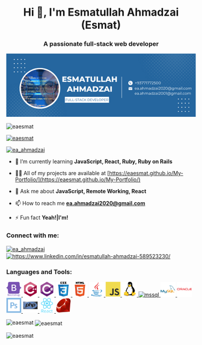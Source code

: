 <h1 align="center">Hi 👋, I'm Esmatullah Ahmadzai (Esmat)</h1>
<h3 align="center">A passionate full-stack web developer</h3>
<img src="img/banner.png">
<img width="400px" align = "right" src="">

<p align="left"> <img src="https://komarev.com/ghpvc/?username=eaesmat&label=Profile%20views&color=0e75b6&style=flat" alt="eaesmat" /> </p>

<p align="left"> <a href="https://github.com/ryo-ma/github-profile-trophy"><img src="https://github-profile-trophy.vercel.app/?username=eaesmat" alt="eaesmat" /></a> </p>

<p align="left"> <a href="https://twitter.com/ea_ahmadzai" target="blank"><img src="https://img.shields.io/twitter/follow/ea_ahmadzai?logo=twitter&style=for-the-badge" alt="ea_ahmadzai" /></a> </p>

- 🌱 I’m currently learning **JavaScript, React, Ruby, Ruby on Rails**

- 👨‍💻 All of my projects are available at [https://eaesmat.github.io/My-Portfolio/](https://eaesmat.github.io/My-Portfolio/)

- 💬 Ask me about **JavaScript, Remote Working, React**

- 📫 How to reach me **ea.ahmadzai2020@gmail.com**

- ⚡ Fun fact **Yeah!|I'm!**

<h3 align="left">Connect with me:</h3>
<p align="left">
<a href="https://twitter.com/ea_ahmadzai" target="blank"><img align="center" src="https://raw.githubusercontent.com/rahuldkjain/github-profile-readme-generator/master/src/images/icons/Social/twitter.svg" alt="ea_ahmadzai" height="30" width="40" /></a>
<a href="https://linkedin.com/in/https://www.linkedin.com/in/esmatullah-ahmadzai-589523230/" target="blank"><img align="center" src="https://raw.githubusercontent.com/rahuldkjain/github-profile-readme-generator/master/src/images/icons/Social/linked-in-alt.svg" alt="https://www.linkedin.com/in/esmatullah-ahmadzai-589523230/" height="30" width="40" /></a>
</p>

<h3 align="left">Languages and Tools:</h3>
<p align="left"> <a href="https://getbootstrap.com" target="_blank" rel="noreferrer"> <img src="https://raw.githubusercontent.com/devicons/devicon/master/icons/bootstrap/bootstrap-plain-wordmark.svg" alt="bootstrap" width="40" height="40"/> </a> <a href="https://www.w3schools.com/cpp/" target="_blank" rel="noreferrer"> <img src="https://raw.githubusercontent.com/devicons/devicon/master/icons/cplusplus/cplusplus-original.svg" alt="cplusplus" width="40" height="40"/> </a> <a href="https://www.w3schools.com/cs/" target="_blank" rel="noreferrer"> <img src="https://raw.githubusercontent.com/devicons/devicon/master/icons/csharp/csharp-original.svg" alt="csharp" width="40" height="40"/> </a> <a href="https://www.w3schools.com/css/" target="_blank" rel="noreferrer"> <img src="https://raw.githubusercontent.com/devicons/devicon/master/icons/css3/css3-original-wordmark.svg" alt="css3" width="40" height="40"/> </a> <a href="https://www.w3.org/html/" target="_blank" rel="noreferrer"> <img src="https://raw.githubusercontent.com/devicons/devicon/master/icons/html5/html5-original-wordmark.svg" alt="html5" width="40" height="40"/> </a> <a href="https://www.java.com" target="_blank" rel="noreferrer"> <img src="https://raw.githubusercontent.com/devicons/devicon/master/icons/java/java-original.svg" alt="java" width="40" height="40"/> </a> <a href="https://developer.mozilla.org/en-US/docs/Web/JavaScript" target="_blank" rel="noreferrer"> <img src="https://raw.githubusercontent.com/devicons/devicon/master/icons/javascript/javascript-original.svg" alt="javascript" width="40" height="40"/> </a> <a href="https://www.linux.org/" target="_blank" rel="noreferrer"> <img src="https://raw.githubusercontent.com/devicons/devicon/master/icons/linux/linux-original.svg" alt="linux" width="40" height="40"/> </a> <a href="https://www.microsoft.com/en-us/sql-server" target="_blank" rel="noreferrer"> <img src="https://www.svgrepo.com/show/303229/microsoft-sql-server-logo.svg" alt="mssql" width="40" height="40"/> </a> <a href="https://www.mysql.com/" target="_blank" rel="noreferrer"> <img src="https://raw.githubusercontent.com/devicons/devicon/master/icons/mysql/mysql-original-wordmark.svg" alt="mysql" width="40" height="40"/> </a> <a href="https://www.oracle.com/" target="_blank" rel="noreferrer"> <img src="https://raw.githubusercontent.com/devicons/devicon/master/icons/oracle/oracle-original.svg" alt="oracle" width="40" height="40"/> </a> <a href="https://www.photoshop.com/en" target="_blank" rel="noreferrer"> <img src="https://raw.githubusercontent.com/devicons/devicon/master/icons/photoshop/photoshop-line.svg" alt="photoshop" width="40" height="40"/> </a> <a href="https://www.php.net" target="_blank" rel="noreferrer"> <img src="https://raw.githubusercontent.com/devicons/devicon/master/icons/php/php-original.svg" alt="php" width="40" height="40"/> </a> <a href="https://reactjs.org/" target="_blank" rel="noreferrer"> <img src="https://raw.githubusercontent.com/devicons/devicon/master/icons/react/react-original-wordmark.svg" alt="react" width="40" height="40"/> </a> <a href="https://www.ruby-lang.org/en/" target="_blank" rel="noreferrer"> <img src="https://raw.githubusercontent.com/devicons/devicon/master/icons/ruby/ruby-original.svg" alt="ruby" width="40" height="40"/> </a> </p>

<p><img align="left" src="https://github-readme-stats.vercel.app/api/top-langs?username=eaesmat&show_icons=true&locale=en&layout=compact" alt="eaesmat" /></p>

<p>&nbsp;<img align="center" src="https://github-readme-stats.vercel.app/api?username=eaesmat&show_icons=true&locale=en" alt="eaesmat" /></p>

<p><img align="center" src="https://github-readme-streak-stats.herokuapp.com/?user=eaesmat&" alt="eaesmat" /></p>
